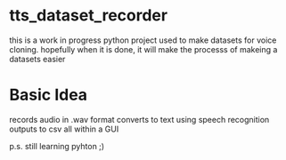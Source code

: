 # tts_dataset_recorder
this is a work in progress python project used to make datasets for voice cloning.
hopefully when it is done, it will make the processs of makeing a datasets easier



# Basic Idea
records audio in .wav format 
converts to text using speech recognition
outputs to csv
all within a GUI


p.s.  still learning pyhton ;)

